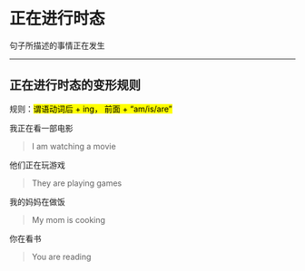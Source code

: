 # 正在进行时态

句子所描述的事情正在发生

---

## 正在进行时态的变形规则

规则：<mark>谓语动词后 + ing， 前面 + “am/is/are”</mark>



我正在看一部电影

> I am watching a movie

他们正在玩游戏

> They are playing games

我的妈妈在做饭

> My mom is cooking

你在看书

> You are reading
